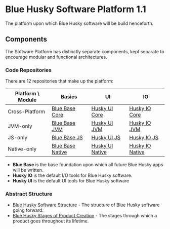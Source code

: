 Blue Husky Software Platform 1.1
================================

The platform upon which Blue Husky software will be build henceforth.


Components
----------

The Software Platform has distinctly separate components, kept separate to encourage modular and functional architectures.

### Code Repositories ###

There are 12 repositories that make up the platform:

| Platform \ Module | Basics | UI | IO | 
| ----------------- | ------ | -- | -- | 
| Cross-Platform    | [Blue Base Core](https://github.com/BlueHuskyStudios/Blue-Base/) | [Husky UI Core](https://github.com/BlueHuskyStudios/Husky-UI/) | [Husky IO Core](https://github.com/BlueHuskyStudios/Husky-IO/)
| JVM-only          | [Blue Base JVM](https://github.com/BlueHuskyStudios/Blue-Base-JVM/) | [Husky UI JVM](https://github.com/BlueHuskyStudios/Husky-UI-JVM/) | [Husky IO JVM](https://github.com/BlueHuskyStudios/Husky-IO-JVM/)
| JS-only           | [Blue Base JS](https://github.com/BlueHuskyStudios/Blue-Base-JS/) | [Husky UI JS](https://github.com/BlueHuskyStudios/Husky-UI-JS/) | [Husky IO JS](https://github.com/BlueHuskyStudios/Husky-JS/)
| Native-only       | [Blue Base Native](https://github.com/BlueHuskyStudios/Blue-Base-Native/) | [Husky UI Native](https://github.com/BlueHuskyStudios/Husky-UI-Native/) | [Husky IO Native](https://github.com/BlueHuskyStudios/Husky-IO-Native/)

 * **Blue Base** is the base foundation upon which all future Blue Husky apps will be written.
 * **Husky IO** is the default I/O tools for Blue Husky software.
 * **Husky UI** is the default UI tools for Blue Husky software

### Abstract Structure ###

 * [Blue Husky Software Structure](https://github.com/BlueHuskyStudios/Blue-Husky-Software-Structure) - The structure of Blue Husky software going forward.
 * [Blue Husky Stages of Product Creation](https://github.com/BlueHuskyStudios/Blue-Husky-Stages-of-Product-Creation) - The stages through which a product goes throughout its lifetime.
